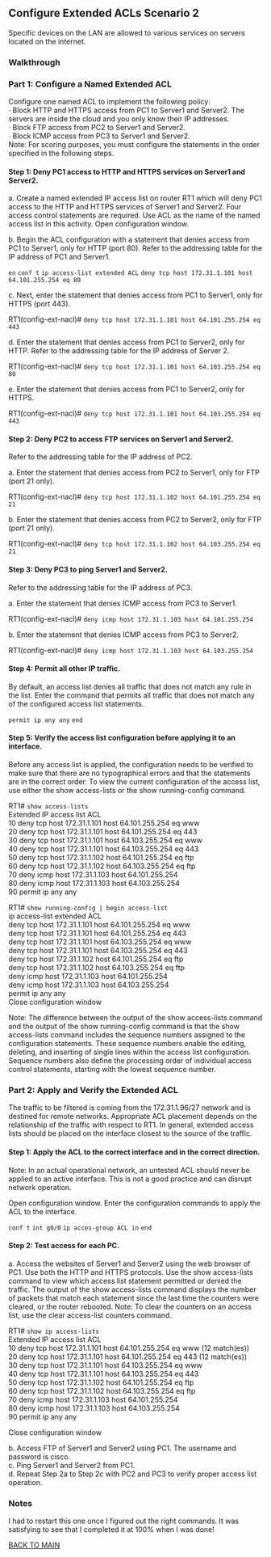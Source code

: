 ## Configure Extended ACLs Scenario 2

Specific devices on the LAN are allowed to various services on servers located on the internet.

### Walkthrough

### Part 1: Configure a Named Extended ACL

Configure one named ACL to implement the following policy:  
·         Block HTTP and HTTPS access from PC1 to Server1 and Server2. The servers are inside the cloud and you only know their IP addresses.  
·         Block FTP access from PC2 to Server1 and Server2.  
·         Block ICMP access from PC3 to Server1 and Server2.  
Note: For scoring purposes, you must configure the statements in the order specified in the following steps.

#### Step 1: Deny PC1 access to HTTP and HTTPS services on Server1 and Server2.

a.     Create a named extended IP access list on router RT1 which will deny PC1 access to the HTTP and HTTPS services of Server1 and Server2. Four access control statements are required. Use ACL as the name of the named access list in this activity. Open configuration window.

b.     Begin the ACL configuration with a statement that denies access from PC1 to Server1, only for HTTP (port 80). Refer to the addressing table for the IP address of PC1 and Server1.

`en`
`conf t`
`ip access-list extended ACL`
`deny tcp host 172.31.1.101 host 64.101.255.254 eq 80`

c.     Next, enter the statement that denies access from PC1 to Server1, only for HTTPS (port 443).

RT1(config-ext-nacl)# `deny tcp host 172.31.1.101 host 64.101.255.254 eq 443`

d.     Enter the statement that denies access from PC1 to Server2, only for HTTP. Refer to the addressing table for the IP address of Server 2.

RT1(config-ext-nacl)# `deny tcp host 172.31.1.101 host 64.103.255.254 eq 80`

e.     Enter the statement that denies access from PC1 to Server2, only for HTTPS.

RT1(config-ext-nacl)# `deny tcp host 172.31.1.101 host 64.103.255.254 eq 443`

#### Step 2: Deny PC2 to access FTP services on Server1 and Server2.

Refer to the addressing table for the IP address of PC2.

a.     Enter the statement that denies access from PC2 to Server1, only for FTP (port 21 only).

RT1(config-ext-nacl)# `deny tcp host 172.31.1.102 host 64.101.255.254 eq 21`

b.     Enter the statement that denies access from PC2 to Server2, only for FTP (port 21 only).

RT1(config-ext-nacl)# `deny tcp host 172.31.1.102 host 64.103.255.254 eq 21`

#### Step 3: Deny PC3 to ping Server1 and Server2.

Refer to the addressing table for the IP address of PC3.

a.     Enter the statement that denies ICMP access from PC3 to Server1.

RT1(config-ext-nacl)# `deny icmp host 172.31.1.103 host 64.101.255.254`

b.     Enter the statement that denies ICMP access from PC3 to Server2.

RT1(config-ext-nacl)# `deny icmp host 172.31.1.103 host 64.103.255.254`

#### Step 4: Permit all other IP traffic.

By default, an access list denies all traffic that does not match any rule in the list. Enter the command that permits all traffic that does not match any of the configured access list statements.

`permit ip any any`
`end`

#### Step 5: Verify the access list configuration before applying it to an interface.

Before any access list is applied, the configuration needs to be verified to make sure that there are no typographical errors and that the statements are in the correct order. To view the current configuration of the access list, use either the show access-lists or the show running-config command.

RT1# `show access-lists`  
Extended IP access list ACL  
10 deny tcp host 172.31.1.101 host 64.101.255.254 eq www  
20 deny tcp host 172.31.1.101 host 64.101.255.254 eq 443  
30 deny tcp host 172.31.1.101 host 64.103.255.254 eq www  
40 deny tcp host 172.31.1.101 host 64.103.255.254 eq 443  
50 deny tcp host 172.31.1.102 host 64.101.255.254 eq ftp  
60 deny tcp host 172.31.1.102 host 64.103.255.254 eq ftp  
70 deny icmp host 172.31.1.103 host 64.101.255.254  
80 deny icmp host 172.31.1.103 host 64.103.255.254  
90 permit ip any any

RT1# `show running-config | begin access-list`  
ip access-list extended ACL  
deny tcp host 172.31.1.101 host 64.101.255.254 eq www  
deny tcp host 172.31.1.101 host 64.101.255.254 eq 443  
deny tcp host 172.31.1.101 host 64.103.255.254 eq www  
deny tcp host 172.31.1.101 host 64.103.255.254 eq 443  
deny tcp host 172.31.1.102 host 64.101.255.254 eq ftp  
deny tcp host 172.31.1.102 host 64.103.255.254 eq ftp  
deny icmp host 172.31.1.103 host 64.101.255.254  
deny icmp host 172.31.1.103 host 64.103.255.254  
permit ip any any  
Close configuration window

Note: The difference between the output of the show access-lists command and the output of the show running-config command is that the show access-lists command includes the sequence numbers assigned to the configuration statements. These sequence numbers enable the editing, deleting, and inserting of single lines within the access list configuration. Sequence numbers also define the processing order of individual access control statements, starting with the lowest sequence number.

### Part 2: Apply and Verify the Extended ACL

The traffic to be filtered is coming from the 172.31.1.96/27 network and is destined for remote networks. Appropriate ACL placement depends on the relationship of the traffic with respect to RT1. In general, extended access lists should be placed on the interface closest to the source of the traffic.

#### Step 1: Apply the ACL to the correct interface and in the correct direction.

Note: In an actual operational network, an untested ACL should never be applied to an active interface. This is not a good practice and can disrupt network operation. 

Open configuration window. Enter the configuration commands to apply the ACL to the interface.

`conf t` 
`int g0/0` 
`ip acces-group ACL in`
`end`

#### Step 2: Test access for each PC.

a.     Access the websites of Server1 and Server2 using the web browser of PC1. Use both the HTTP and HTTPS protocols. Use the show access-lists command to view which access list statement permitted or denied the traffic. The output of the show access-lists command displays the number of packets that match each statement since the last time the counters were cleared, or the router rebooted. Note: To clear the counters on an access list, use the clear access-list counters command.  

RT1# `show ip access-lists`  
Extended IP access list ACL  
10 deny tcp host 172.31.1.101 host 64.101.255.254 eq www (12 match(es))  
20 deny tcp host 172.31.1.101 host 64.101.255.254 eq 443 (12 match(es))  
30 deny tcp host 172.31.1.101 host 64.103.255.254 eq www  
40 deny tcp host 172.31.1.101 host 64.103.255.254 eq 443  
50 deny tcp host 172.31.1.102 host 64.101.255.254 eq ftp  
60 deny tcp host 172.31.1.102 host 64.103.255.254 eq ftp  
70 deny icmp host 172.31.1.103 host 64.101.255.254  
80 deny icmp host 172.31.1.103 host 64.103.255.254  
90 permit ip any any

Close configuration window

b.     Access FTP of Server1 and Server2 using PC1. The username and password is cisco.  
c.     Ping Server1 and Server2 from PC1.  
d.     Repeat Step 2a to Step 2c with PC2 and PC3 to verify proper access list operation.

### Notes

I had to restart this one once I figured out the right commands. It was satisfying to see that I completed it at 100% when I was done!

[BACK TO MAIN](https://github.com/lfost42/networking)